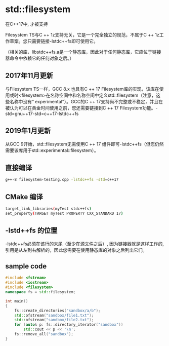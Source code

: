 # std::filesystem

在C++17中, 才被支持

Filesystem TS与C ++ 1z支持无关，它是一个完全独立的规范，不属于C ++ 1z工作草案。您只需要链接-lstdc++fs即可使用它。

（相关的库，libstdc++fs.a是一个静态库，因此对于任何静态库，它应位于链接器命令中依赖它的任何对象之后。）

## 2017年11月更新

与Filesystem TS一样，GCC 8.x 也具有C ++ 17 Filesystem库的实现，该库在使用或时\<filesystem\>在名称空间中和名称空间中定义std::filesystem（注意，这些名称中没有“ experimental”）。GCC的C ++ 17支持尚不完整或不稳定，并且在被认为可以在黄金时间使用之前，您还需要链接到C ++ 17 Filesystem功能。-std=gnu++17-std=c++17-lstdc++fs

## 2019年1月更新

从GCC 9开始，std::filesystem无需使用C ++ 17 组件即可-lstdc++fs（但您仍然需要该库用于std::experimental::filesystem）。

## 直接编译

```sh
g++-8 filesystem-testing.cpp -lstdc++fs -std=c++17
```

## CMake 编译

```sh
target_link_libraries(myTest stdc++fs)
set_property(TARGET myTest PROPERTY CXX_STANDARD 17)
```

## -lstd++fs 的位置

-lstdc++fs必须在该行的末尾（至少在源文件之后）, 因为链接器就是这样工作的, 引用是从左到右解析的，因此您需要在使用静态库的对象之后列出它们。

## sample code

```C++
#include <fstream>
#include <iostream>
#include <filesystem>
namespace fs = std::filesystem;

int main()
{
    fs::create_directories("sandbox/a/b");
    std::ofstream("sandbox/file1.txt");
    std::ofstream("sandbox/file2.txt");
    for (auto& p: fs::directory_iterator("sandbox"))
        std::cout << p << '\n';
    fs::remove_all("sandbox");
}
```
